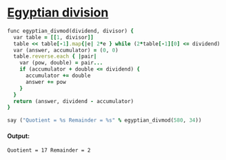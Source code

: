 [1]: https://rosettacode.org/wiki/Egyptian_division

# [Egyptian division][1]

```ruby
func egyptian_divmod(dividend, divisor) {
  var table = [[1, divisor]]
  table << table[-1].map{|e| 2*e } while (2*table[-1][0] <= dividend)
  var (answer, accumulator) = (0, 0)
  table.reverse.each { |pair|
    var (pow, double) = pair...
    if (accumulator + double <= dividend) {
      accumulator += double
      answer += pow
    }
  }
  return (answer, dividend - accumulator)
}
 
say ("Quotient = %s Remainder = %s" % egyptian_divmod(580, 34))
```

#### Output:
```
Quotient = 17 Remainder = 2
```